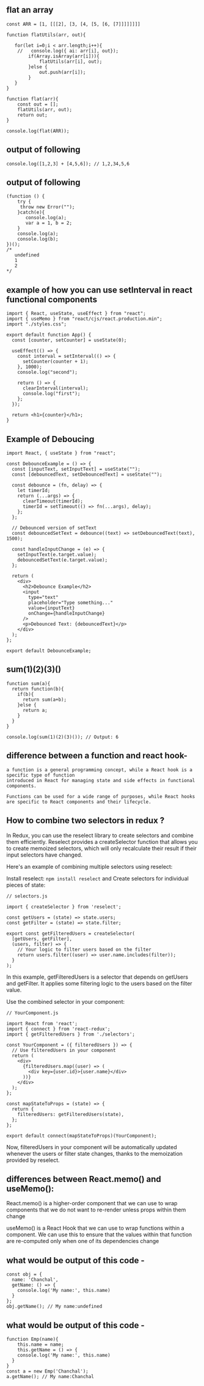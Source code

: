 ## flat an array
```
const ARR = [1, [[[2], [3, [4, [5, [6, [7]]]]]]]]

function flatUtils(arr, out){
   
   for(let i=0;i < arr.length;i++){
    //   console.log({ ai: arr[i], out});
        if(Array.isArray(arr[i])){
            flatUtils(arr[i], out);
        }else {
            out.push(arr[i]);
        }
   } 
}

function flat(arr){
    const out = [];
    flatUtils(arr, out);
    return out;
}

console.log(flat(ARR));
```
## output of following
```
console.log([1,2,3] + [4,5,6]); // 1,2,34,5,6
```

## output of following
```
(function () {
    try {
     throw new Error("");
    }catch(e){
       console.log(a);
       var a = 1, b = 2;	
    }
    console.log(a);
    console.log(b); 	 	
})();
/*
   undefined
   1
   2
*/
```
## example of how you can use setInterval in react functional components
```
import { React, useState, useEffect } from "react";
import { useMemo } from "react/cjs/react.production.min";
import "./styles.css";

export default function App() {
  const [counter, setCounter] = useState(0);

  useEffect(() => {
    const interval = setInterval(() => {
      setCounter(counter + 1);
    }, 1000);
    console.log("second");

    return () => {
      clearInterval(interval);
      console.log("first");
    };
  });

  return <h1>{counter}</h1>;
}

```

## Example of Deboucing
```
import React, { useState } from "react";

const DebounceExample = () => {
  const [inputText, setInputText] = useState("");
  const [debouncedText, setDebouncedText] = useState("");

  const debounce = (fn, delay) => {
    let timerId;
    return (...args) => {
      clearTimeout(timerId);
      timerId = setTimeout(() => fn(...args), delay);
    };
  };

  // Debounced version of setText
  const debouncedSetText = debounce((text) => setDebouncedText(text), 1500);

  const handleInputChange = (e) => {
    setInputText(e.target.value);
    debouncedSetText(e.target.value);
  };

  return (
    <div>
      <h2>Debounce Example</h2>
      <input
        type="text"
        placeholder="Type something..."
        value={inputText}
        onChange={handleInputChange}
      />
      <p>Debounced Text: {debouncedText}</p>
    </div>
  );
};

export default DebounceExample;
```

## sum(1)(2)(3)()
```
function sum(a){
  return function(b){
    if(b){
      return sum(a+b);
    }else {
      return a;
    }
  }
}

console.log(sum(1)(2)(3)()); // Output: 6
```

## difference between a function and react hook-
```
a function is a general programming concept, while a React hook is a specific type of function
introduced in React for managing state and side effects in functional components.

Functions can be used for a wide range of purposes, while React hooks are specific to React components and their lifecycle.
```

## How to combine two selectors in redux ?
In Redux, you can use the reselect library to create selectors and combine them efficiently. Reselect provides a createSelector function that allows you to create memoized selectors, which will only recalculate their result if their input selectors have changed.

Here's an example of combining multiple selectors using reselect:

Install reselect:
```npm install reselect``` and
Create selectors for individual pieces of state:
```
// selectors.js

import { createSelector } from 'reselect';

const getUsers = (state) => state.users;
const getFilter = (state) => state.filter;

export const getFilteredUsers = createSelector(
  [getUsers, getFilter],
  (users, filter) => {
    // Your logic to filter users based on the filter
    return users.filter((user) => user.name.includes(filter));
  }
);
```
In this example, getFilteredUsers is a selector that depends on getUsers and getFilter. It applies some filtering logic to the users based on the filter value.

Use the combined selector in your component:
```
// YourComponent.js

import React from 'react';
import { connect } from 'react-redux';
import { getFilteredUsers } from './selectors';

const YourComponent = ({ filteredUsers }) => {
  // Use filteredUsers in your component
  return (
    <div>
      {filteredUsers.map((user) => (
        <div key={user.id}>{user.name}</div>
      ))}
    </div>
  );
};

const mapStateToProps = (state) => {
  return {
    filteredUsers: getFilteredUsers(state),
  };
};

export default connect(mapStateToProps)(YourComponent);
```
Now, filteredUsers in your component will be automatically updated whenever the users or filter state changes, thanks to the memoization provided by reselect.

## differences between React.memo() and useMemo():

React.memo() is a higher-order component that we can use to wrap components that we do not want to re-render unless props within them change

useMemo() is a React Hook that we can use to wrap functions within a component. We can use this to ensure that the values within that function are re-computed only when one of its dependencies change

## what would be output of this code - 
```
const obj = {
  name: 'Chanchal',
  getName: () => {
    console.log('My name:', this.name)
  }
};
obj.getName(); // My name:undefined
```

## what would be output of this code - 
```
function Emp(name){
    this.name = name;
    this.getName = () => {
    console.log('My name:', this.name)
  }
}
const a = new Emp('Chanchal');
a.getName(); // My name:Chanchal
```


